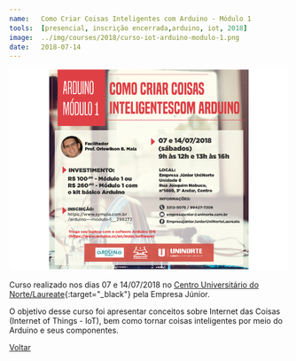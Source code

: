 ```yaml
---
name:  	Como Criar Coisas Inteligentes com Arduino - Módulo 1
tools: 	[presencial, inscrição encerrada,arduino, iot, 2018]
image: 	../img/courses/2018/curso-iot-arduino-modulo-1.png
date: 	2018-07-14
---
```


![](../img/courses/2018/curso-iot-arduino-modulo-1.png)

Curso realizado nos dias 07 e 14/07/2018 no [Centro Universitário do Norte/Laureate][uninorte-laureate]{:target="_black"} pela Empresa Júnior.

O objetivo desse curso foi apresentar conceitos sobre Internet das Coisas (Internet of Things - IoT), bem como tornar coisas inteligentes por meio do Arduino e seus componentes.

[uninorte-laureate]: https://www.uninorte.com.br/

<p class="text-center">
	<a class="btn btn-outline-primary mt-1" href="{{ site.baseurl }}/courses/">Voltar</a>
</p>